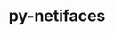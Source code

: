 ---
title: "py-netifaces"
layout: cache
categories: [package, develop-2025-03-09]
meta: {"compilers": ["gcc@=11.4.0", "oneapi@=2024.2.1"], "num_specs": 3, "num_specs_by_stack": {"e4s": 1, "e4s-neoverse-v2": 1, "e4s-oneapi": 1, "root": 3}, "oss": ["ubuntu22.04"], "platforms": ["linux"], "stacks": ["e4s", "e4s-neoverse-v2", "e4s-oneapi", "root"], "targets": ["neoverse_v2", "x86_64_v3"], "versions": ["0.11.0"]}
spec_details: [{"compiler": "gcc@=11.4.0", "hash": "kvsej7ndxnrn5qg4gtoexgopquko22ej", "os": "ubuntu22.04", "platform": "linux", "size": "-", "stacks": ["e4s-neoverse-v2", "root"], "target": "neoverse_v2", "variants": ["build_system=python_pip"], "versions": ["0.11.0"]}, {"compiler": "gcc@=11.4.0", "hash": "rymvjd63nxhgwwfrlodoku6vpgsmg5mv", "os": "ubuntu22.04", "platform": "linux", "size": "-", "stacks": ["e4s", "root"], "target": "x86_64_v3", "variants": ["build_system=python_pip"], "versions": ["0.11.0"]}, {"compiler": "oneapi@=2024.2.1", "hash": "vunzfj4je4ejv6bkecvt2qo7iqdpqymf", "os": "ubuntu22.04", "platform": "linux", "size": "-", "stacks": ["e4s-oneapi", "root"], "target": "x86_64_v3", "variants": ["build_system=python_pip"], "versions": ["0.11.0"]}]
---